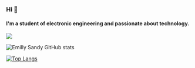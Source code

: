 ### Hi 👋

#### I'm a student of electronic engineering and passionate about technology.
[<img src="https://img.shields.io/badge/linkedin-%230077B5.svg?&style=for-the-badge&logo=linkedin&logoColor=white" />](https://www.linkedin.com/in/emillysandy/) 




![Emilly Sandy GitHub stats](https://github-readme-stats.vercel.app/api?username=emillysandy&show_icons=true&theme=dark)

[![Top Langs](https://github-readme-stats.vercel.app/api/top-langs/?username=emillysandy&layout=compact&show_icons=true&theme=dark)](https://github.com/emillysandy)
